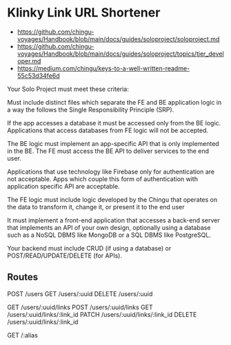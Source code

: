 # Klinky Link URL Shortener

- https://github.com/chingu-voyages/Handbook/blob/main/docs/guides/soloproject/soloproject.md
- https://github.com/chingu-voyages/Handbook/blob/main/docs/guides/soloproject/topics/tier_developer.md
- https://medium.com/chingu/keys-to-a-well-written-readme-55c53d34fe6d

Your Solo Project must meet these criteria:

Must include distinct files which separate the FE and BE application logic in a way the follows the Single Responsibility Principle (SRP).

If the app accesses a database it must be accessed only from the BE logic. Applications that access databases from FE logic will not be accepted.

The BE logic must implement an app-specific API that is only implemented in the BE. The FE must access the BE API to deliver services to the end user.

Applications that use technology like Firebase only for authentication are not acceptable. Apps which couple this form of authentication with application specific API are acceptable.

The FE logic must include logic developed by the Chingu that operates on the data to transform it, change it, or present it to the end user

It must implement a front-end application that accesses a back-end server that implements an API of your own design, optionally using a database such as a NoSQL DBMS like MongoDB or a SQL DBMS like PostgreSQL.

Your backend must include CRUD (if using a database) or POST/READ/UPDATE/DELETE (for APIs).

## Routes

POST   /users
GET    /users/:uuid
DELETE /users/:uuid

GET    /users/:uuid/links
POST   /users/:uuid/links
GET    /users/:uuid/links/:link_id
PATCH  /users/:uuid/links/:link_id
DELETE /users/:uuid/links/:link_id

GET    /:alias
